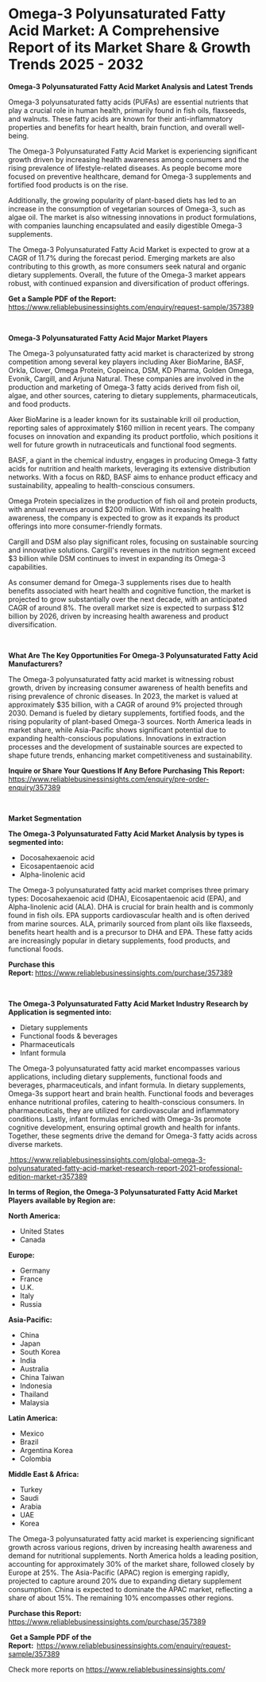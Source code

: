 <p><h1>Omega-3 Polyunsaturated Fatty Acid Market: A Comprehensive Report of its Market Share & Growth Trends 2025 - 2032</h1></p><p><strong>Omega-3 Polyunsaturated Fatty Acid Market Analysis and Latest Trends</strong></p>
<p><p>Omega-3 polyunsaturated fatty acids (PUFAs) are essential nutrients that play a crucial role in human health, primarily found in fish oils, flaxseeds, and walnuts. These fatty acids are known for their anti-inflammatory properties and benefits for heart health, brain function, and overall well-being. </p><p>The Omega-3 Polyunsaturated Fatty Acid Market is experiencing significant growth driven by increasing health awareness among consumers and the rising prevalence of lifestyle-related diseases. As people become more focused on preventive healthcare, demand for Omega-3 supplements and fortified food products is on the rise. </p><p>Additionally, the growing popularity of plant-based diets has led to an increase in the consumption of vegetarian sources of Omega-3, such as algae oil. The market is also witnessing innovations in product formulations, with companies launching encapsulated and easily digestible Omega-3 supplements. </p><p>The Omega-3 Polyunsaturated Fatty Acid Market is expected to grow at a CAGR of 11.7% during the forecast period. Emerging markets are also contributing to this growth, as more consumers seek natural and organic dietary supplements. Overall, the future of the Omega-3 market appears robust, with continued expansion and diversification of product offerings.</p></p>
<p><strong>Get a Sample PDF of the Report:&nbsp;</strong> <a href="https://www.reliablebusinessinsights.com/enquiry/request-sample/357389?utm_campaign=1117&utm_medium=2&utm_source=Github&utm_content=ia&utm_term=16012025&utm_id=omega-3-polyunsaturated-fatty-acid">https://www.reliablebusinessinsights.com/enquiry/request-sample/357389</a></p>
<p>&nbsp;</p>
<p><strong>Omega-3 Polyunsaturated Fatty Acid Major Market Players</strong></p>
<p><p>The Omega-3 polyunsaturated fatty acid market is characterized by strong competition among several key players including Aker BioMarine, BASF, Orkla, Clover, Omega Protein, Copeinca, DSM, KD Pharma, Golden Omega, Evonik, Cargill, and Arjuna Natural. These companies are involved in the production and marketing of Omega-3 fatty acids derived from fish oil, algae, and other sources, catering to dietary supplements, pharmaceuticals, and food products.</p><p>Aker BioMarine is a leader known for its sustainable krill oil production, reporting sales of approximately $160 million in recent years. The company focuses on innovation and expanding its product portfolio, which positions it well for future growth in nutraceuticals and functional food segments.</p><p>BASF, a giant in the chemical industry, engages in producing Omega-3 fatty acids for nutrition and health markets, leveraging its extensive distribution networks. With a focus on R&D, BASF aims to enhance product efficacy and sustainability, appealing to health-conscious consumers.</p><p>Omega Protein specializes in the production of fish oil and protein products, with annual revenues around $200 million. With increasing health awareness, the company is expected to grow as it expands its product offerings into more consumer-friendly formats.</p><p>Cargill and DSM also play significant roles, focusing on sustainable sourcing and innovative solutions. Cargill's revenues in the nutrition segment exceed $3 billion while DSM continues to invest in expanding its Omega-3 capabilities.</p><p>As consumer demand for Omega-3 supplements rises due to health benefits associated with heart health and cognitive function, the market is projected to grow substantially over the next decade, with an anticipated CAGR of around 8%. The overall market size is expected to surpass $12 billion by 2026, driven by increasing health awareness and product diversification.</p></p>
<p>&nbsp;</p>
<p><strong>What Are The Key Opportunities For Omega-3 Polyunsaturated Fatty Acid Manufacturers?</strong></p>
<p><p>The Omega-3 polyunsaturated fatty acid market is witnessing robust growth, driven by increasing consumer awareness of health benefits and rising prevalence of chronic diseases. In 2023, the market is valued at approximately $35 billion, with a CAGR of around 9% projected through 2030. Demand is fueled by dietary supplements, fortified foods, and the rising popularity of plant-based Omega-3 sources. North America leads in market share, while Asia-Pacific shows significant potential due to expanding health-conscious populations. Innovations in extraction processes and the development of sustainable sources are expected to shape future trends, enhancing market competitiveness and sustainability.</p></p>
<p><strong>Inquire or Share Your Questions If Any Before Purchasing This Report:</strong> <a href="https://www.reliablebusinessinsights.com/enquiry/pre-order-enquiry/357389?utm_campaign=1117&utm_medium=2&utm_source=Github&utm_content=ia&utm_term=16012025&utm_id=omega-3-polyunsaturated-fatty-acid">https://www.reliablebusinessinsights.com/enquiry/pre-order-enquiry/357389</a></p>
<p>&nbsp;</p>
<p><strong>Market Segmentation</strong></p>
<p><strong>The Omega-3 Polyunsaturated Fatty Acid Market Analysis by types is segmented into:</strong></p>
<p><ul><li>Docosahexaenoic acid</li><li>Eicosapentaenoic acid</li><li>Alpha-linolenic acid</li></ul></p>
<p><p>The Omega-3 polyunsaturated fatty acid market comprises three primary types: Docosahexaenoic acid (DHA), Eicosapentaenoic acid (EPA), and Alpha-linolenic acid (ALA). DHA is crucial for brain health and is commonly found in fish oils. EPA supports cardiovascular health and is often derived from marine sources. ALA, primarily sourced from plant oils like flaxseeds, benefits heart health and is a precursor to DHA and EPA. These fatty acids are increasingly popular in dietary supplements, food products, and functional foods.</p></p>
<p><strong>Purchase this Report:&nbsp;</strong><a href="https://www.reliablebusinessinsights.com/purchase/357389?utm_campaign=1117&utm_medium=2&utm_source=Github&utm_content=ia&utm_term=16012025&utm_id=omega-3-polyunsaturated-fatty-acid">https://www.reliablebusinessinsights.com/purchase/357389</a></p>
<p>&nbsp;</p>
<p><strong>The Omega-3 Polyunsaturated Fatty Acid Market Industry Research by Application is segmented into:</strong></p>
<p><ul><li>Dietary supplements</li><li>Functional foods & beverages</li><li>Pharmaceuticals</li><li>Infant formula</li></ul></p>
<p><p>The Omega-3 polyunsaturated fatty acid market encompasses various applications, including dietary supplements, functional foods and beverages, pharmaceuticals, and infant formula. In dietary supplements, Omega-3s support heart and brain health. Functional foods and beverages enhance nutritional profiles, catering to health-conscious consumers. In pharmaceuticals, they are utilized for cardiovascular and inflammatory conditions. Lastly, infant formulas enriched with Omega-3s promote cognitive development, ensuring optimal growth and health for infants. Together, these segments drive the demand for Omega-3 fatty acids across diverse markets.</p></p>
<p><a href="https://www.reliablebusinessinsights.com/global-omega-3-polyunsaturated-fatty-acid-market-research-report-2021-professional-edition-market-r357389?utm_campaign=1117&utm_medium=2&utm_source=Github&utm_content=ia&utm_term=16012025&utm_id=omega-3-polyunsaturated-fatty-acid">&nbsp;https://www.reliablebusinessinsights.com/global-omega-3-polyunsaturated-fatty-acid-market-research-report-2021-professional-edition-market-r357389</a></p>
<p><strong>In terms of Region, the Omega-3 Polyunsaturated Fatty Acid Market Players available by Region are:</strong></p>
<p>
    <p> <strong> North America: </strong>
        <ul>
            <li>United States</li>
            <li>Canada</li>
        </ul>
        </p> 
    <p> <strong> Europe: </strong>
        <ul>
            <li>Germany</li>
            <li>France</li>
            <li>U.K.</li>
            <li>Italy</li>
            <li>Russia</li>
        </ul>
        </p> 
    <p> <strong> Asia-Pacific: </strong>
        <ul>
            <li>China</li>
            <li>Japan</li>
            <li>South Korea</li>
            <li>India</li>
            <li>Australia</li>
            <li>China Taiwan</li>
            <li>Indonesia</li>
            <li>Thailand</li>
            <li>Malaysia</li>
        </ul>
        </p> 
    <p> <strong> Latin America: </strong>
        <ul>
            <li>Mexico</li>
            <li>Brazil</li>
            <li>Argentina Korea</li>
            <li>Colombia</li>
        </ul>
        </p> 
    <p> <strong> Middle East & Africa: </strong>
        <ul>
            <li>Turkey</li>
            <li>Saudi</li>
            <li>Arabia</li>
            <li>UAE</li>
            <li>Korea</li>
        </ul>
    </p>
    </p>
<p><p>The Omega-3 polyunsaturated fatty acid market is experiencing significant growth across various regions, driven by increasing health awareness and demand for nutritional supplements. North America holds a leading position, accounting for approximately 30% of the market share, followed closely by Europe at 25%. The Asia-Pacific (APAC) region is emerging rapidly, projected to capture around 20% due to expanding dietary supplement consumption. China is expected to dominate the APAC market, reflecting a share of about 15%. The remaining 10% encompasses other regions.</p></p>
<p><strong>Purchase this Report: </strong><a href="https://www.reliablebusinessinsights.com/purchase/357389?utm_campaign=1117&utm_medium=2&utm_source=Github&utm_content=ia&utm_term=16012025&utm_id=omega-3-polyunsaturated-fatty-acid">https://www.reliablebusinessinsights.com/purchase/357389</a></p>
<p>&nbsp;<strong>Get a Sample PDF of the Report:&nbsp;&nbsp;</strong><a href="https://www.reliablebusinessinsights.com/enquiry/request-sample/357389?utm_campaign=1117&utm_medium=2&utm_source=Github&utm_content=ia&utm_term=16012025&utm_id=omega-3-polyunsaturated-fatty-acid">https://www.reliablebusinessinsights.com/enquiry/request-sample/357389</a></p>
<p><strong></strong></p>
<p>Check more reports on <a href="https://www.reliablebusinessinsights.com/?utm_campaign=1117&utm_medium=2&utm_source=Github&utm_content=ia&utm_term=16012025&utm_id=omega-3-polyunsaturated-fatty-acid">https://www.reliablebusinessinsights.com/</a></p>